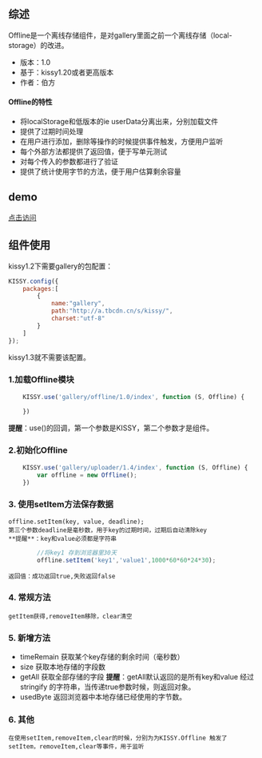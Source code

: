 ## 综述

Offline是一个离线存储组件，是对gallery里面之前一个离线存储（local-storage）的改进。

* 版本：1.0
* 基于：kissy1.20或者更高版本
* 作者：伯方


#### Offline的特性

* 将localStorage和低版本的ie userData分离出来，分别加载文件
* 提供了过期时间处理
* 在用户进行添加，删除等操作的时候提供事件触发，方便用户监听
* 每个外部方法都提供了返回值，便于写单元测试
* 对每个传入的参数都进行了验证
* 提供了统计使用字节的方法，便于用户估算剩余容量

## demo

[点击访问](http://sirzxj.github.com/gallery/offline/1.0/demo.html)

## 组件使用

kissy1.2下需要gallery的包配置：

```javascript
KISSY.config({
    packages:[
        {
            name:"gallery",
            path:"http://a.tbcdn.cn/s/kissy/",
            charset:"utf-8"
        }
    ]
});
```

kissy1.3就不需要该配置。


### 1.加载Offline模块

```javascript
    KISSY.use('gallery/offline/1.0/index', function (S, Offline) {

    })
```
**提醒**：use()的回调，第一个参数是KISSY，第二个参数才是组件。

### 2.初始化Offline

```javascript
    KISSY.use('gallery/uploader/1.4/index', function (S, Offline) {
        var offline = new Offline();
    })
```

### 3. 使用setItem方法保存数据
	offline.setItem(key, value, deadline);
	第三个参数deadline是毫秒数，用于key的过期时间，过期后自动清除key
	**提醒**：key和value必须都是字符串 

```javascript
		//将key1 存到浏览器里30天
        offline.setItem('key1','value1',1000*60*60*24*30);
```
	返回值：成功返回true,失败返回false



### 4. 常规方法
	getItem获得,removeItem移除，clear清空

### 5. 新增方法	

* timeRemain
	获取某个key存储的剩余时间（毫秒数）
* size
	获取本地存储的字段数
* getAll
	获取全部存储的字段
	**提醒**：getAll默认返回的是所有key和value 经过 stringify 的字符串，当传递true参数时候，则返回对象。
* usedByte
	返回浏览器中本地存储已经使用的字节数。

### 6. 其他
	在使用setItem,removeItem,clear的时候，分别为为KISSY.Offline 触发了 setItem，removeItem,clear等事件，用于监听	 

